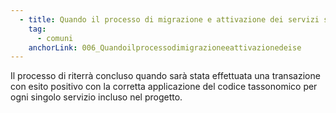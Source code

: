 ```yaml
---
  - title: Quando il processo di migrazione e attivazione dei servizi si intende concluso con esito positivo per per i servizi attivati sulla Piattaforma pagoPA?
    tag:
      - comuni
    anchorLink: 006_Quandoilprocessodimigrazioneeattivazionedeise
---
```


Il processo di riterrà concluso quando sarà stata effettuata una transazione con esito positivo con la corretta applicazione del codice tassonomico per ogni singolo servizio incluso nel progetto.
